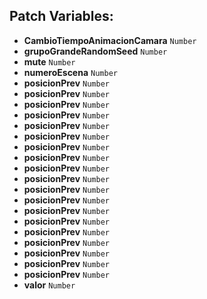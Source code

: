 ## Patch Variables:

* __CambioTiempoAnimacionCamara__ ```Number```
* __grupoGrandeRandomSeed__ ```Number```
* __mute__ ```Number```
* __numeroEscena__ ```Number```
* __posicionPrev__ ```Number```
* __posicionPrev__ ```Number```
* __posicionPrev__ ```Number```
* __posicionPrev__ ```Number```
* __posicionPrev__ ```Number```
* __posicionPrev__ ```Number```
* __posicionPrev__ ```Number```
* __posicionPrev__ ```Number```
* __posicionPrev__ ```Number```
* __posicionPrev__ ```Number```
* __posicionPrev__ ```Number```
* __posicionPrev__ ```Number```
* __posicionPrev__ ```Number```
* __posicionPrev__ ```Number```
* __posicionPrev__ ```Number```
* __posicionPrev__ ```Number```
* __posicionPrev__ ```Number```
* __posicionPrev__ ```Number```
* __posicionPrev__ ```Number```
* __valor__ ```Number```

